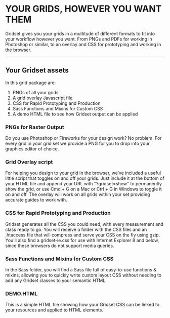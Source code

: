 
# YOUR GRIDS, HOWEVER YOU WANT THEM
Gridset gives you your grids in a multitude of different formats to fit into your workflow however you want. From PNGs and PDFs for working in Photoshop or similar, to an overlay and CSS for prototyping and working in the browser.  

-------------------------------------------------------------
## Your Gridset assets
In this grid package are:
1. PNGs of all your grids
2. A grid overlay Javascript file
3. CSS for Rapid Prototyping and Production
4. Sass Functions and Mixins for Custom CSS
5. A demo HTML file to see how Gridset output can be applied

### PNGs for Raster Output
Do you use Photoshop or Fireworks for your design work? No problem. For every grid in your grid set we provide a PNG for you to drop into your graphics editor of choice. 

### Grid Overlay script
For helping you design to your grid in the browser, we’ve included a useful little script that toggles on and off your grids. Just include it at the bottom of your HTML file and append your URL with "?gridset=show" to permanently show the grid, or use Cmd + G on a Mac or Ctrl + G in Windows to toggle it on and off. The overlay will work on all grids within your set providing accurate guides to work with.

### CSS for Rapid Prototyping and Production
Gridset generates all the CSS you could need, with every measurement and class ready to go. You will receive a folder with the CSS files and an .htaccess file that will compress and serve your CSS on the fly using gzip. You’ll also find a gridset-ie.css for use with Internet Explorer 8 and below, since these browsers do not support media queries.

### Sass Functions and Mixins for Custom CSS
In the Sass folder, you will find a Sass file full of easy-to-use functions & mixins, allowing you to quickly write custom layout CSS without needing to add any Gridset classes to your semantic HTML.

### DEMO.HTML
This is a simple HTML file showing how your Gridset CSS can be linked to your resources and applied to HTML elements.